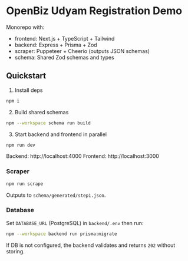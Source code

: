 # OpenBiz Udyam Registration Demo

Monorepo with:
- frontend: Next.js + TypeScript + Tailwind
- backend: Express + Prisma + Zod
- scraper: Puppeteer + Cheerio (outputs JSON schemas)
- schema: Shared Zod schemas and types

## Quickstart

1. Install deps

```bash
npm i
```

2. Build shared schemas

```bash
npm --workspace schema run build
```

3. Start backend and frontend in parallel

```bash
npm run dev
```

Backend: http://localhost:4000
Frontend: http://localhost:3000

### Scraper

```bash
npm run scrape
```
Outputs to `schema/generated/step1.json`.

### Database
Set `DATABASE_URL` (PostgreSQL) in `backend/.env` then run:

```bash
npm --workspace backend run prisma:migrate
```

If DB is not configured, the backend validates and returns `202` without storing. 